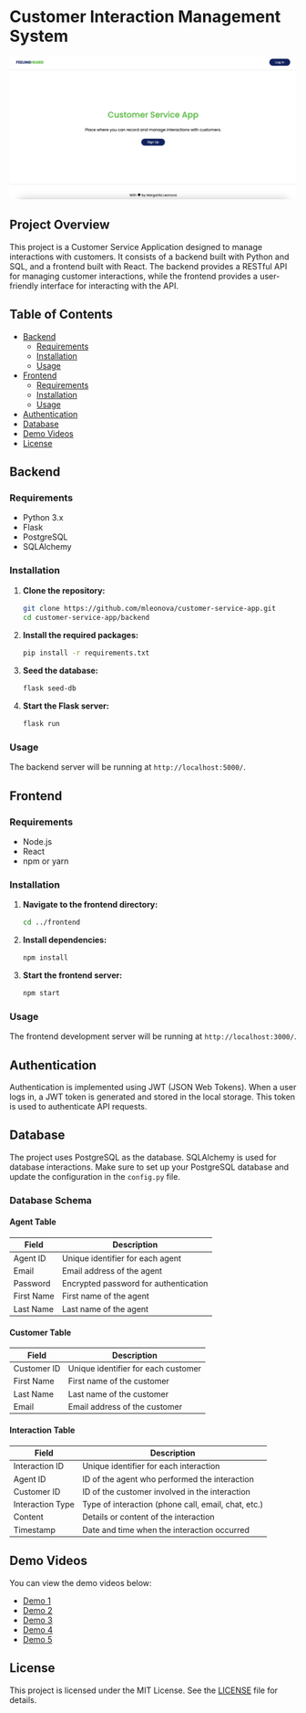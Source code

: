 # Customer Interaction Management System

![Customer Interaction Management System](demo/home.png)

## Project Overview

This project is a Customer Service Application designed to manage interactions with customers. It consists of a backend built with Python and SQL, and a frontend built with React. The backend provides a RESTful API for managing customer interactions, while the frontend provides a user-friendly interface for interacting with the API.

## Table of Contents

- [Backend](#backend)
  - [Requirements](#requirements)
  - [Installation](#installation)
  - [Usage](#usage)
- [Frontend](#frontend)
  - [Requirements](#requirements-1)
  - [Installation](#installation-1)
  - [Usage](#usage-1)
- [Authentication](#authentication)
- [Database](#database)
- [Demo Videos](#demo-videos)
- [License](#license)

## Backend

### Requirements

- Python 3.x
- Flask
- PostgreSQL
- SQLAlchemy

### Installation

1. **Clone the repository:**

    ```bash
    git clone https://github.com/mleonova/customer-service-app.git
    cd customer-service-app/backend
    ```

2. **Install the required packages:**

    ```bash
    pip install -r requirements.txt
    ```

3. **Seed the database:**

    ```bash
    flask seed-db
    ```

4. **Start the Flask server:**

    ```bash
    flask run
    ```

### Usage

The backend server will be running at `http://localhost:5000/`.

## Frontend

### Requirements

- Node.js
- React
- npm or yarn

### Installation

1. **Navigate to the frontend directory:**

    ```bash
    cd ../frontend
    ```

2. **Install dependencies:**

    ```bash
    npm install
    ```

3. **Start the frontend server:**

    ```bash
    npm start
    ```

### Usage

The frontend development server will be running at `http://localhost:3000/`.

## Authentication

Authentication is implemented using JWT (JSON Web Tokens). When a user logs in, a JWT token is generated and stored in the local storage. This token is used to authenticate API requests.

## Database

The project uses PostgreSQL as the database. SQLAlchemy is used for database interactions. Make sure to set up your PostgreSQL database and update the configuration in the `config.py` file.

### Database Schema

#### Agent Table

| Field       | Description                      |
|-------------|----------------------------------|
| Agent ID    | Unique identifier for each agent |
| Email       | Email address of the agent       |
| Password    | Encrypted password for authentication |
| First Name  | First name of the agent          |
| Last Name   | Last name of the agent           |

#### Customer Table

| Field           | Description                              |
|-----------------|------------------------------------------|
| Customer ID     | Unique identifier for each customer      |
| First Name      | First name of the customer               |
| Last Name       | Last name of the customer                |
| Email           | Email address of the customer            |

#### Interaction Table

| Field           | Description                              |
|-----------------|------------------------------------------|
| Interaction ID  | Unique identifier for each interaction  |
| Agent ID        | ID of the agent who performed the interaction |
| Customer ID     | ID of the customer involved in the interaction |
| Interaction Type | Type of interaction (phone call, email, chat, etc.) |
| Content         | Details or content of the interaction   |
| Timestamp       | Date and time when the interaction occurred |

## Demo Videos

You can view the demo videos below:

- [Demo 1](demo/signup.mov)
- [Demo 2](demo/login.mov)
- [Demo 3](demo/customers.mov)
- [Demo 4](demo/customers2.mov)
- [Demo 5](demo/interactions.mov)

## License

This project is licensed under the MIT License. See the [LICENSE](LICENSE) file for details.
